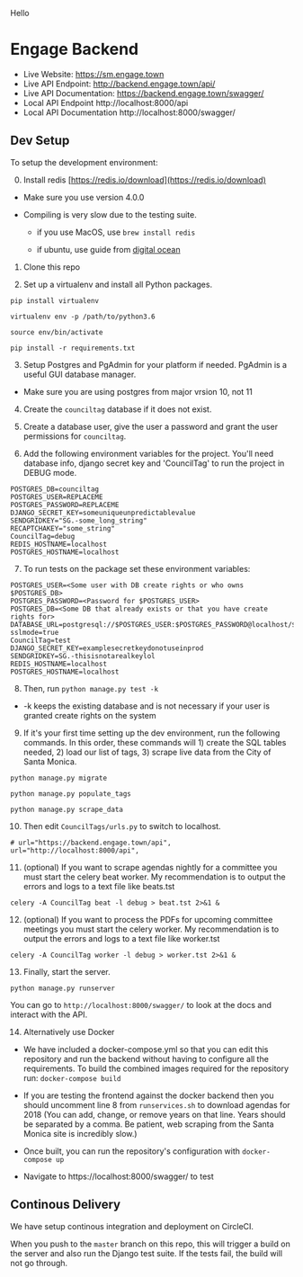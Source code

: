 Hello

# Engage Backend

- Live Website: https://sm.engage.town
- Live API Endpoint: http://backend.engage.town/api/
- Live API Documentation: https://backend.engage.town/swagger/
- Local API Endpoint http://localhost:8000/api
- Local API Documentation http://localhost:8000/swagger/

## Dev Setup
To setup the development environment:

0. Install redis [https://redis.io/download](https://redis.io/download)

 * Make sure you use version 4.0.0

 * Compiling is very slow due to the testing suite.

   * if you use MacOS, use ```brew install redis``` 
   
   * if ubuntu, use guide from [digital ocean](https://www.digitalocean.com/community/tutorials/how-to-install-and-configure-redis-on-ubuntu-16-04)
 
1. Clone this repo

2. Set up a virtualenv and install all Python packages.

`pip install virtualenv`

`virtualenv env -p /path/to/python3.6`

`source env/bin/activate`

`pip install -r requirements.txt`

3. Setup Postgres and PgAdmin for your platform if needed. PgAdmin is a useful GUI database manager.
 
 * Make sure you are using postgres from major vrsion 10, not 11

4. Create the `counciltag` database if it does not exist.

5. Create a database user, give the user a password and grant the user permissions for `counciltag`.

6. Add the following environment variables for the project. You'll need database info, django secret key and 'CouncilTag' to run the project in DEBUG mode. 

 ```
 POSTGRES_DB=counciltag
 POSTGRES_USER=REPLACEME
 POSTGRES_PASSWORD=REPLACEME
 DJANGO_SECRET_KEY=someuniqueunpredictablevalue
 SENDGRIDKEY="SG.-some_long_string"
 RECAPTCHAKEY="some_string"
 CouncilTag=debug
 REDIS_HOSTNAME=localhost
 POSTGRES_HOSTNAME=localhost
 ```

7. To run tests on the package set these environment variables:
```
POSTGRES_USER=<Some user with DB create rights or who owns $POSTGRES_DB>
POSTGRES_PASSWORD=<Password for $POSTGRES_USER>
POSTGRES_DB=<Some DB that already exists or that you have create rights for>
DATABASE_URL=postgresql://$POSTGRES_USER:$POSTGRES_PASSWORD@localhost/$POSTGRES_DB?sslmode=true
CouncilTag=test
DJANGO_SECRET_KEY=examplesecretkeydonotuseinprod
SENDGRIDKEY=SG.-thisisnotarealkeylol
REDIS_HOSTNAME=localhost
POSTGRES_HOSTNAME=localhost
```

8. Then, run `python manage.py test -k`
* -k keeps the existing database and is not necessary if your user is granted create rights on the system

9. If it's your first time setting up the dev environment, run the following commands. In this order, these commands will 1) create the SQL tables needed, 2) load our list of tags, 3) scrape live data from the City of Santa Monica.

`python manage.py migrate` 

`python manage.py populate_tags` 

`python manage.py scrape_data` 

10. Then edit `CouncilTags/urls.py` to switch to localhost.

```
# url="https://backend.engage.town/api",
url="http://localhost:8000/api",
```

11. (optional) If you want to scrape agendas nightly for a committee you must start the celery beat worker. My recommendation is to output the errors and logs to a text file like beats.tst

`celery -A CouncilTag beat -l debug > beat.tst 2>&1 &`

12. (optional) If you want to process the PDFs for upcoming committee meetings you must start the celery worker. My recommendation is to output the errors and logs to a text file like worker.tst

`celery -A CouncilTag worker -l debug > worker.tst 2>&1 &`

13. Finally, start the server.

`python manage.py runserver`

You can go to `http://localhost:8000/swagger/` to look at the docs and interact with the API. 

14. Alternatively use Docker

* We have included a docker-compose.yml so that you can edit this repository and run the backend without having to configure all the requirements. To build the combined images required for the repository run:
`docker-compose build`

* If you are testing the frontend against the docker backend then you should uncomment line 8 from `runservices.sh` to download agendas for 2018 (You can add, change, or remove years on that line. Years should be separated by a comma. Be patient, web scraping from the Santa Monica site is incredibly slow.)

* Once built, you can run the repository's configuration with
`docker-compose up`

* Navigate to https://localhost:8000/swagger/ to test


## Continous Delivery

We have setup continous integration and deployment on CircleCI.

When you push to the `master` branch on this repo, this will trigger a build on the server and also run the Django test suite. If the tests fail, the build will not go through.


## 
